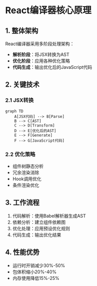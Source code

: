 # React编译器核心原理

## 1. 整体架构
React编译器采用多阶段处理架构：
- **解析阶段**：将JSX转换为AST
- **优化阶段**：应用各种优化策略
- **代码生成**：输出优化后的JavaScript代码

## 2. 关键技术

### 2.1 JSX转换
```mermaid
graph TD
    A[JSX代码] --> B[Parse]
    B --> C[AST]
    C --> D[Transform]
    D --> E[优化后的AST]
    E --> F[Generate]
    F --> G[JavaScript代码]
```

### 2.2 优化策略
- 组件树静态分析
- 冗余渲染消除
- Hook调用优化
- 条件渲染优化

## 3. 工作流程
1. 代码解析：使用Babel解析器生成AST
2. 依赖分析：建立组件依赖图
3. 优化处理：应用预设优化规则
4. 代码生成：输出优化结果

## 4. 性能优势
- 运行时开销减少30%-50%
- 包体积缩小20%-40%
- 内存使用降低15%-25%

